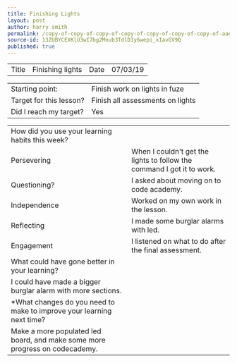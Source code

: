 ```yaml
---
title: Finishing Lights
layout: post
author: harry smith
permalink: /copy-of-copy-of-copy-of-copy-of-copy-of-copy-of-copy-of-aanother-one-6.0/
source-id: 13ZUBYCEXKlU3wI7bg2Mnub3TdlD1y6wepi_xIavGV9Q
published: true
---
```

<table>
  <tr>
    <td>Title</td>
    <td>Finishing lights
</td>
    <td>Date</td>
    <td>07/03/19</td>
  </tr>
</table>


<table>
  <tr>
    <td>Starting point:</td>
    <td>Finish work on lights in fuze</td>
  </tr>
  <tr>
    <td>Target for this lesson?</td>
    <td>Finish all assessments on lights</td>
  </tr>
  <tr>
    <td>Did I reach my target? </td>
    <td>Yes</td>
  </tr>
</table>


<table>
  <tr>
    <td>How did you use your learning habits this week?</td>
    <td></td>
  </tr>
  <tr>
    <td>Persevering</td>
    <td>When I couldn't get the lights to follow the command I got it to work.</td>
  </tr>
  <tr>
    <td>Questioning?</td>
    <td>I asked about moving on to code academy.</td>
  </tr>
  <tr>
    <td>Independence</td>
    <td>Worked on my own work in the lesson.</td>
  </tr>
  <tr>
    <td>Reflecting</td>
    <td>I made some burglar alarms with led.</td>
  </tr>
  <tr>
    <td>Engagement</td>
    <td>I listened on what to do after the final assessment.</td>
  </tr>
  <tr>
    <td>What could have gone better in your learning?</td>
    <td></td>
  </tr>
  <tr>
    <td>I could have made a bigger burglar alarm with more sections. </td>
    <td></td>
  </tr>
  <tr>
    <td>*What changes do you need to make to improve your learning next time?</td>
    <td></td>
  </tr>
  <tr>
    <td>Make a more populated led board, and make some more progress on codecademy.</td>
    <td></td>
  </tr>
</table>


 

